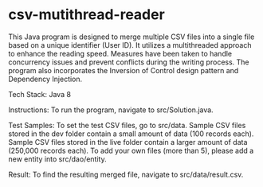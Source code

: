 # csv-mutithread-reader


This Java program is designed to merge multiple CSV files into a single file based on a unique identifier (User ID). It utilizes a multithreaded approach to enhance the reading speed. Measures have been taken to handle concurrency issues and prevent conflicts during the writing process. The program also incorporates the Inversion of Control design pattern and Dependency Injection.

Tech Stack: Java 8

Instructions:
  To run the program, navigate to src/Solution.java.
  
Test Samples:
  To set the test CSV files, go to src/data.
  Sample CSV files stored in the dev folder contain a small amount of data (100 records each).
  Sample CSV files stored in the live folder contain a larger amount of data (250,000 records each).
  To add your own files (more than 5), please add a new entity into src/dao/entity.
  

Result: To find the resulting merged file, navigate to src/data/result.csv.
